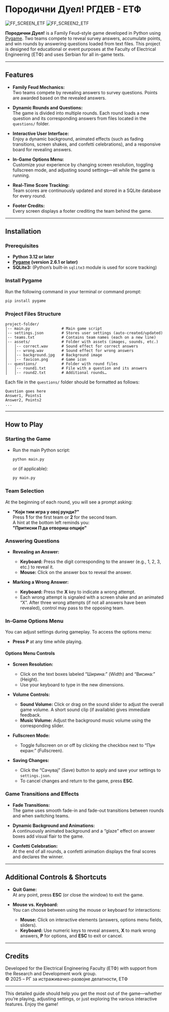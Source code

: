 # Породични Дуел! РГДЕВ - ЕТФ

![FF_SCREEN_ETF](https://i.imgur.com/VnjK0Ve.png)
![FF_SCREEN2_ETF](https://i.imgur.com/UbtEK7J.png)

**Породични Дуел!** is a Family Feud–style game developed in Python using [Pygame](https://www.pygame.org/). Two teams compete to reveal survey answers, accumulate points, and win rounds by answering questions loaded from text files. This project is designed for educational or event purposes at the Faculty of Electrical Engineering (ЕТФ) and uses Serbian for all in-game texts.

---

## Features

- **Family Feud Mechanics:**  
  Two teams compete by revealing answers to survey questions. Points are awarded based on the revealed answers.

- **Dynamic Rounds and Questions:**  
  The game is divided into multiple rounds. Each round loads a new question and its corresponding answers from files located in the `questions/` folder.

- **Interactive User Interface:**  
  Enjoy a dynamic background, animated effects (such as fading transitions, screen shakes, and confetti celebrations), and a responsive board for revealing answers.

- **In-Game Options Menu:**  
  Customize your experience by changing screen resolution, toggling fullscreen mode, and adjusting sound settings—all while the game is running.

- **Real-Time Score Tracking:**  
  Team scores are continuously updated and stored in a SQLite database for every round.

- **Footer Credits:**  
  Every screen displays a footer crediting the team behind the game.

---

## Installation

### Prerequisites

- **Python 3.12 or later**
- **[Pygame](https://www.pygame.org/) (version 2.6.1 or later)**
- **SQLite3:** (Python’s built-in `sqlite3` module is used for score tracking)

### Install Pygame

Run the following command in your terminal or command prompt:

```bash
pip install pygame
```

### Project Files Structure

```plaintext
project-folder/
│-- main.py              # Main game script
│-- settings.json        # Stores user settings (auto-created/updated)
│-- teams.txt            # Contains team names (each on a new line)
│-- assets/              # Folder with assets (images, sounds, etc.)
│   │-- correct.wav      # Sound effect for correct answers
│   │-- wrong.wav        # Sound effect for wrong answers
│   │-- background.jpg   # Background image
│   │-- favicon.png      # Game icon
│-- questions/           # Folder with round files
│   │-- round1.txt       # File with a question and its answers
│   │-- round2.txt       # Additional rounds…
```

Each file in the `questions/` folder should be formatted as follows:

```plaintext
Question goes here
Answer1, Points1
Answer2, Points2
...
```

---

## How to Play

### Starting the Game

- Run the main Python script:
  ```bash
  python main.py
  ```
  or (if applicable):
  ```bash
  py main.py
  ```

### Team Selection

At the beginning of each round, you will see a prompt asking:
- **"Који тим игра у овој рунди?"**  
  Press **1** for the first team or **2** for the second team.  
  A hint at the bottom left reminds you:  
  **"Притисни П да отвориш опције"**

### Answering Questions

- **Revealing an Answer:**
  - **Keyboard:** Press the digit corresponding to the answer (e.g., 1, 2, 3, etc.) to reveal it.
  - **Mouse:** Click on the answer box to reveal the answer.

- **Marking a Wrong Answer:**
  - **Keyboard:** Press the **X** key to indicate a wrong attempt.
  - Each wrong attempt is signaled with a screen shake and an animated “X”. After three wrong attempts (if not all answers have been revealed), control may pass to the opposing team.

### In-Game Options Menu

You can adjust settings during gameplay. To access the options menu:

- **Press P** at any time while playing.

#### Options Menu Controls

- **Screen Resolution:**
  - Click on the text boxes labeled “Ширина:” (Width) and “Висина:” (Height).
  - Use your keyboard to type in the new dimensions.
  
- **Volume Controls:**
  - **Sound Volume:** Click or drag on the sound slider to adjust the overall game volume. A short sound clip (if available) gives immediate feedback.
  - **Music Volume:** Adjust the background music volume using the corresponding slider.
  
- **Fullscreen Mode:**
  - Toggle fullscreen on or off by clicking the checkbox next to “Пун екран:” (Fullscreen).
  
- **Saving Changes:**
  - Click the “Сачувај” (Save) button to apply and save your settings to `settings.json`.
  - To cancel changes and return to the game, press **ESC**.

### Game Transitions and Effects

- **Fade Transitions:**  
  The game uses smooth fade-in and fade-out transitions between rounds and when switching teams.
  
- **Dynamic Background and Animations:**  
  A continuously animated background and a “glaze” effect on answer boxes add visual flair to the game.

- **Confetti Celebration:**  
  At the end of all rounds, a confetti animation displays the final scores and declares the winner.

---

## Additional Controls & Shortcuts

- **Quit Game:**  
  At any point, press **ESC** (or close the window) to exit the game.

- **Mouse vs. Keyboard:**  
  You can choose between using the mouse or keyboard for interactions:
  - **Mouse:** Click on interactive elements (answers, options menu fields, sliders).
  - **Keyboard:** Use numeric keys to reveal answers, **X** to mark wrong answers, **P** for options, and **ESC** to exit or cancel.

---

## Credits

Developed for the Electrical Engineering Faculty (ЕТФ) with support from the Research and Development work group.  
© 2025 – РГ за истраживачко-развојне делатности, ЕТФ

---

This detailed guide should help you get the most out of the game—whether you’re playing, adjusting settings, or just exploring the various interactive features. Enjoy the game!
